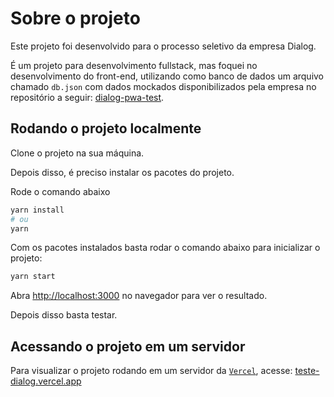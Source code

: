 # Sobre o projeto

Este projeto foi desenvolvido para o processo seletivo da empresa Dialog.

É um projeto para desenvolvimento fullstack, mas foquei no desenvolvimento do front-end, utilizando como banco de dados um arquivo chamado `db.json` com dados mockados disponibilizados pela empresa no repositório a seguir: [dialog-pwa-test](https://github.com/criticalmassbr/dialog-pwa-test).

## Rodando o projeto localmente

Clone o projeto na sua máquina.

Depois disso, é preciso instalar os pacotes do projeto.

Rode o comando abaixo

```bash
yarn install
# ou
yarn
```

Com os pacotes instalados basta rodar o comando abaixo para inicializar o projeto:

```bash
yarn start
```

Abra [http://localhost:3000](http://localhost:3000) no navegador para ver o resultado.

Depois disso basta testar.

## Acessando o projeto em um servidor

Para visualizar o projeto rodando em um servidor da [`Vercel`](https://vercel.com/), acesse: [teste-dialog.vercel.app](https://teste-dialog.vercel.app/)
